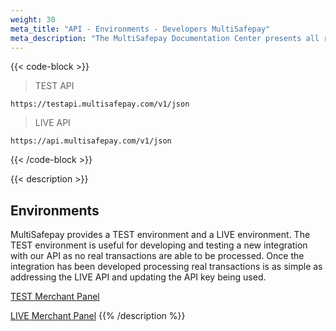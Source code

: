 ```yaml
---
weight: 30
meta_title: "API - Environments - Developers MultiSafepay"
meta_description: "The MultiSafepay Documentation Center presents all relevant information about our Plugins and API. You can also find support pages for Payment Methods, Tools and General Questions as well as the contact details of our Support and Integration Teams."
---
```



{{< code-block >}}
> TEST API

```
https://testapi.multisafepay.com/v1/json
```

> LIVE API

```
https://api.multisafepay.com/v1/json
```
{{< /code-block >}}

{{< description >}}
## Environments

MultiSafepay provides a TEST environment and a LIVE environment. The TEST environment is useful for developing and testing a new integration with our API as no real transactions are able to be processed. Once the integration has been developed processing real transactions is as simple as addressing the LIVE API and updating the API key being used.

[TEST Merchant Panel](https://testmerchant.multisafepay.com/)

[LIVE Merchant Panel](https://merchant.multisafepay.com/)
{{% /description %}}